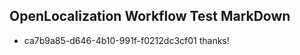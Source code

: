 ## OpenLocalization Workflow Test MarkDown
* ca7b9a85-d646-4b10-991f-f0212dc3cf01 thanks!

<!--HONumber=Jul16_HO3-->


